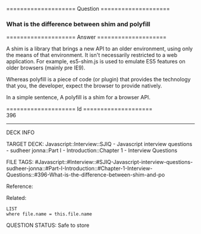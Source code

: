==================== Question ====================  

### What is the difference between shim and polyfill  

==================== Answer ====================  

A shim is a library that brings a new API to an older environment, using only the means of that environment. It isn't necessarily restricted to a web application. For example, es5-shim.js is used to emulate ES5 features on older browsers (mainly pre IE9).

Whereas polyfill is a piece of code (or plugin) that provides the technology that you, the developer, expect the browser to provide natively.

In a simple sentence, A polyfill is a shim for a browser API.

==================== Id ====================  
396

---

DECK INFO

TARGET DECK: Javascript::Interview::SJIQ - Javascript interview questions - sudheer jonna::Part I - Introduction::Chapter 1 - Interview Questions

FILE TAGS: #Javascript::#Interview::#SJIQ-Javascript-interview-questions-sudheer-jonna::#Part-I-Introduction::#Chapter-1-Interview-Questions::#396-What-is-the-difference-between-shim-and-po

Reference:

Related:

```dataview
LIST
where file.name = this.file.name
```

QUESTION STATUS: Safe to store
